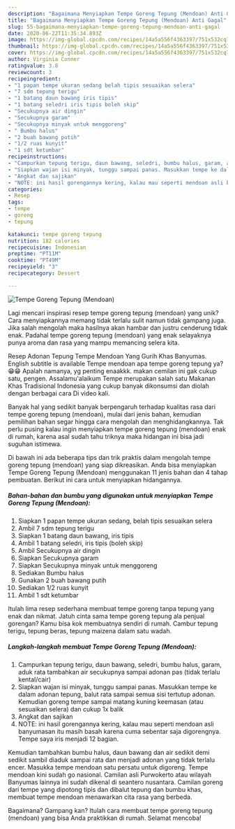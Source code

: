 ```yaml
---
description: "Bagaimana Menyiapkan Tempe Goreng Tepung (Mendoan) Anti Gagal"
title: "Bagaimana Menyiapkan Tempe Goreng Tepung (Mendoan) Anti Gagal"
slug: 55-bagaimana-menyiapkan-tempe-goreng-tepung-mendoan-anti-gagal
date: 2020-06-22T11:35:34.893Z
image: https://img-global.cpcdn.com/recipes/14a5a556f4363397/751x532cq70/tempe-goreng-tepung-mendoan-foto-resep-utama.jpg
thumbnail: https://img-global.cpcdn.com/recipes/14a5a556f4363397/751x532cq70/tempe-goreng-tepung-mendoan-foto-resep-utama.jpg
cover: https://img-global.cpcdn.com/recipes/14a5a556f4363397/751x532cq70/tempe-goreng-tepung-mendoan-foto-resep-utama.jpg
author: Virginia Conner
ratingvalue: 3.8
reviewcount: 3
recipeingredient:
- "1 papan tempe ukuran sedang belah tipis sesuaikan selera"
- "7 sdm tepung terigu"
- "1 batang daun bawang iris tipis"
- "1 batang seledri iris tipis boleh skip"
- "Secukupnya air dingin"
- "Secukupnya garam"
- "Secukupnya minyak untuk menggoreng"
- " Bumbu halus"
- "2 buah bawang putih"
- "1/2 ruas kunyit"
- "1 sdt ketumbar"
recipeinstructions:
- "Campurkan tepung terigu, daun bawang, seledri, bumbu halus, garam, aduk rata tambahkan air secukupnya sampai adonan pas (tidak terlalu kental/cair)"
- "Siapkan wajan isi minyak, tunggu sampai panas. Masukkan tempe ke dalam adonan tepung, balut rata sampai semua sisi tertutup adonan. Kemudian goreng tempe sampai matang kuning keemasan (atau sesuaikan selera) dan cukup 1x balik"
- "Angkat dan sajikan"
- "NOTE: ini hasil gorengannya kering, kalau mau seperti mendoan asli banyumasan itu masih basah karena cuma sebentar saja digorengnya. Tempe saya iris menjadi 12 bagian."
categories:
- Resep
tags:
- tempe
- goreng
- tepung

katakunci: tempe goreng tepung 
nutrition: 182 calories
recipecuisine: Indonesian
preptime: "PT11M"
cooktime: "PT49M"
recipeyield: "3"
recipecategory: Dessert

---
```



![Tempe Goreng Tepung (Mendoan)](https://img-global.cpcdn.com/recipes/14a5a556f4363397/751x532cq70/tempe-goreng-tepung-mendoan-foto-resep-utama.jpg)

Lagi mencari inspirasi resep tempe goreng tepung (mendoan) yang unik? Cara menyiapkannya memang tidak terlalu sulit namun tidak gampang juga. Jika salah mengolah maka hasilnya akan hambar dan justru cenderung tidak enak. Padahal tempe goreng tepung (mendoan) yang enak selayaknya punya aroma dan rasa yang mampu memancing selera kita.

Resep Adonan Tepung Tempe Mendoan Yang Gurih Khas Banyumas. English subtitle is available Tempe mendoan apa tempe goreng tepung ya? 😁😁 Apalah namanya, yg penting enaakkk. makan cemilan ini gak cukup satu, pengen. Assalamu&#39;alaikum Tempe merupakan salah satu Makanan Khas Tradisional Indonesia yang cukup banyak dikonsumsi dan diolah dengan berbagai cara Di video kali.

Banyak hal yang sedikit banyak berpengaruh terhadap kualitas rasa dari tempe goreng tepung (mendoan), mulai dari jenis bahan, kemudian pemilihan bahan segar hingga cara mengolah dan menghidangkannya. Tak perlu pusing kalau ingin menyiapkan tempe goreng tepung (mendoan) enak di rumah, karena asal sudah tahu triknya maka hidangan ini bisa jadi suguhan istimewa.


Di bawah ini ada beberapa tips dan trik praktis dalam mengolah tempe goreng tepung (mendoan) yang siap dikreasikan. Anda bisa menyiapkan Tempe Goreng Tepung (Mendoan) menggunakan 11 jenis bahan dan 4 tahap pembuatan. Berikut ini cara untuk menyiapkan hidangannya.

<!--inarticleads1-->

##### Bahan-bahan dan bumbu yang digunakan untuk menyiapkan Tempe Goreng Tepung (Mendoan):

1. Siapkan 1 papan tempe ukuran sedang, belah tipis sesuaikan selera
1. Ambil 7 sdm tepung terigu
1. Siapkan 1 batang daun bawang, iris tipis
1. Ambil 1 batang seledri, iris tipis (boleh skip)
1. Ambil Secukupnya air dingin
1. Siapkan Secukupnya garam
1. Siapkan Secukupnya minyak untuk menggoreng
1. Sediakan  Bumbu halus
1. Gunakan 2 buah bawang putih
1. Sediakan 1/2 ruas kunyit
1. Ambil 1 sdt ketumbar


Itulah lima resep sederhana membuat tempe goreng tanpa tepung yang enak dan nikmat. Jatuh cinta sama tempe goreng tepung ala penjual gorengan? Kamu bisa kok membuatnya sendiri di rumah. Cambur tepung terigu, tepung beras, tepung maizena dalam satu wadah. 

<!--inarticleads2-->

##### Langkah-langkah membuat Tempe Goreng Tepung (Mendoan):

1. Campurkan tepung terigu, daun bawang, seledri, bumbu halus, garam, aduk rata tambahkan air secukupnya sampai adonan pas (tidak terlalu kental/cair)
1. Siapkan wajan isi minyak, tunggu sampai panas. Masukkan tempe ke dalam adonan tepung, balut rata sampai semua sisi tertutup adonan. Kemudian goreng tempe sampai matang kuning keemasan (atau sesuaikan selera) dan cukup 1x balik
1. Angkat dan sajikan
1. NOTE: ini hasil gorengannya kering, kalau mau seperti mendoan asli banyumasan itu masih basah karena cuma sebentar saja digorengnya. Tempe saya iris menjadi 12 bagian.


Kemudian tambahkan bumbu halus, daun bawang dan air sedikit demi sedikit sambil diaduk sampai rata dan menjadi adonan yang tidak terlalu encer. Masukka tempe mendoan satu persatu untuk digoreng. Tempe mendoan kini sudah go nasional. Camilan asli Purwokerto atau wilayah Banyumas lainnya ini sudah dikenal di seantero nusantara. Camilan goreng dari tempe yang dipotong tipis dan dibalut tepung dan bumbu khas, membuat tempe mendoan menawarkan cita rasa yang berbeda. 

Bagaimana? Gampang kan? Itulah cara membuat tempe goreng tepung (mendoan) yang bisa Anda praktikkan di rumah. Selamat mencoba!
